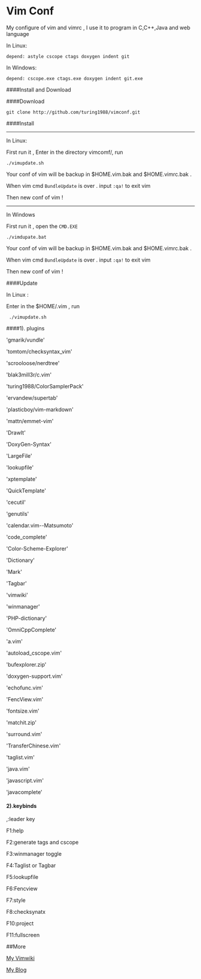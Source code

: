 Vim Conf
=======

My configure of vim and vimrc , I use it to program in C,C++,Java and web language

In Linux:
    
    depend: astyle cscope ctags doxygen indent git

In Windows:
    
    depend: cscope.exe ctags.exe doxygen indent git.exe


####Install and Download


####Download

    git clone http://github.com/turing1988/vimconf.git

####Install

------------

In Linux:

First run it , Enter in the directory vimcomf/, run 
 
    ./vimupdate.sh 

Your conf of vim will be backup in $HOME.vim.bak and $HOME.vimrc.bak .

When vim cmd `BundleUpdate` is over . input `:qa!` to exit vim

Then new conf of vim !

-----------
In Windows

First run it , open the `CMD.EXE` 

    ./vimdupate.bat

Your conf of vim will be backup in $HOME.vim.bak and $HOME.vimrc.bak .

When vim cmd `BundleUpdate` is over . input `:qa!` to exit vim

Then new conf of vim !


####Update

In Linux :

Enter in the $HOME/.vim , run
 
     ./vimupdate.sh


####1). plugins

   'gmarik/vundle'

   'tomtom/checksyntax_vim'

   'scrooloose/nerdtree'

   'blak3mill3r/c.vim'

   'turing1988/ColorSamplerPack'

   'ervandew/supertab'

   'plasticboy/vim-markdown'

   'mattn/emmet-vim'

   'DrawIt'

   'DoxyGen-Syntax'

   'LargeFile'

   'lookupfile'

   'xptemplate'

   'QuickTemplate'

   'cecutil'

   'genutils'

   'calendar.vim--Matsumoto'

   'code_complete'

   'Color-Scheme-Explorer'

   'Dictionary'

   'Mark'

   'Tagbar'

   'vimwiki'

   'winmanager'

   'PHP-dictionary'

   'OmniCppComplete'

   'a.vim'

   'autoload_cscope.vim'

   'bufexplorer.zip'

   'doxygen-support.vim'

   'echofunc.vim'

   'FencView.vim'

   'fontsize.vim'

   'matchit.zip'

   'surround.vim'

   'TransferChinese.vim'

   'taglist.vim'

   'java.vim'

   'javascript.vim'

   'javacomplete'

#### 2).keybinds

   ,:leader key

   F1:help

   F2:generate tags and cscope

   F3:winmanager toggle

   F4:Taglist or Tagbar

   F5:lookupfile

   F6:Fencview

   F7:style

   F8:checksynatx

   F10:project

   F11:fullscreen


##More

   [My Vimwiki](http://mturing.com/wiki/wikihtml/Vim%E9%85%8D%E7%BD%AE%E5%A4%87%E6%B3%A8.html)

   [My Blog](http://mturing.com)
